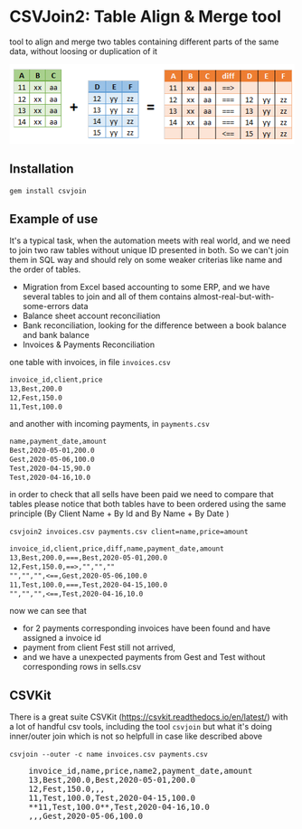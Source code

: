 ﻿# CSVJoin2: Table Align & Merge tool
tool to align and merge two tables containing different parts of the same data, without loosing or duplication of it

![Table join](join.png?raw=true)

## Installation
`gem install csvjoin`

## Example of use

It's a typical task, when the automation meets with real world, and we need to join two raw tables without unique ID presented in both.
So we can't join them in SQL way and should rely on some weaker criterias like name and the order of tables.

* Migration from Excel based accounting to some ERP, and we have several tables to join and all of them contains almost-real-but-with-some-errors data 
* Balance sheet account reconciliation
* Bank reconciliation, looking for the difference between a book balance and bank balance
* Invoices & Payments Reconciliation

one table with invoices, in file `invoices.csv` 

    invoice_id,client,price
    13,Best,200.0
    12,Fest,150.0
    11,Test,100.0

and another with incoming payments, in `payments.csv` 

    name,payment_date,amount
    Best,2020-05-01,200.0
    Gest,2020-05-06,100.0
    Test,2020-04-15,90.0
    Test,2020-04-16,10.0

in order to check that all sells have been paid we need to compare that tables
please notice that both tables have to been ordered using the same principle (By Client Name + By Id and By Name + By Date )

`csvjoin2 invoices.csv payments.csv client=name,price=amount`

    invoice_id,client,price,diff,name,payment_date,amount
    13,Best,200.0,===,Best,2020-05-01,200.0
    12,Fest,150.0,==>,"","",""
    "","","",<==,Gest,2020-05-06,100.0
    11,Test,100.0,===,Test,2020-04-15,100.0
    "","","",<==,Test,2020-04-16,10.0

now we can see that
- for 2 payments corresponding invoices have been found and have assigned a invoice id 
- payment from client Fest still not arrived,
- and we have a unexpected payments from Gest and Test without corresponding rows in sells.csv


## CSVKit
There is a great suite CSVKit (https://csvkit.readthedocs.io/en/latest/) with a lot of handful csv tools,
including the tool `csvjoin` but what it's doing inner/outer join which is not so helpfull in case like described above

`csvjoin --outer -c name invoices.csv payments.csv`

<pre>
    invoice_id,name,price,name2,payment_date,amount
    13,Best,200.0,Best,2020-05-01,200.0
    12,Fest,150.0,,,
    11,Test,100.0,Test,2020-04-15,100.0
    **11,Test,100.0**,Test,2020-04-16,10.0
    ,,,Gest,2020-05-06,100.0
</pre>